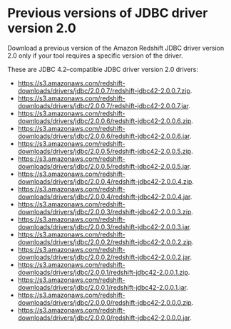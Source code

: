 # Previous versions of JDBC driver version 2\.0<a name="jdbc20-previous-driver-version-20"></a>

Download a previous version of the Amazon Redshift JDBC driver version 2\.0 only if your tool requires a specific version of the driver\. 

These are JDBC 4\.2–compatible JDBC driver version 2\.0 drivers:
+ [https://s3\.amazonaws\.com/redshift\-downloads/drivers/jdbc/2\.0\.0\.7/redshift\-jdbc42\-2\.0\.0\.7\.zip](https://s3.amazonaws.com/redshift-downloads/drivers/jdbc/2.0.0.7/redshift-jdbc42-2.0.0.7.zip)\. 
+ [https://s3\.amazonaws\.com/redshift\-downloads/drivers/jdbc/2\.0\.0\.7/redshift\-jdbc42\-2\.0\.0\.7\.jar](https://s3.amazonaws.com/redshift-downloads/drivers/jdbc/2.0.0.7/redshift-jdbc42-2.0.0.7.jar)\. 
+ [https://s3\.amazonaws\.com/redshift\-downloads/drivers/jdbc/2\.0\.0\.6/redshift\-jdbc42\-2\.0\.0\.6\.zip](https://s3.amazonaws.com/redshift-downloads/drivers/jdbc/2.0.0.6/redshift-jdbc42-2.0.0.6.zip)\. 
+ [https://s3\.amazonaws\.com/redshift\-downloads/drivers/jdbc/2\.0\.0\.6/redshift\-jdbc42\-2\.0\.0\.6\.jar](https://s3.amazonaws.com/redshift-downloads/drivers/jdbc/2.0.0.6/redshift-jdbc42-2.0.0.6.jar)\. 
+ [https://s3\.amazonaws\.com/redshift\-downloads/drivers/jdbc/2\.0\.0\.5/redshift\-jdbc42\-2\.0\.0\.5\.zip](https://s3.amazonaws.com/redshift-downloads/drivers/jdbc/2.0.0.5/redshift-jdbc42-2.0.0.5.zip)\. 
+ [https://s3\.amazonaws\.com/redshift\-downloads/drivers/jdbc/2\.0\.0\.5/redshift\-jdbc42\-2\.0\.0\.5\.jar](https://s3.amazonaws.com/redshift-downloads/drivers/jdbc/2.0.0.5/redshift-jdbc42-2.0.0.5.jar)\. 
+ [https://s3\.amazonaws\.com/redshift\-downloads/drivers/jdbc/2\.0\.0\.4/redshift\-jdbc42\-2\.0\.0\.4\.zip](https://s3.amazonaws.com/redshift-downloads/drivers/jdbc/2.0.0.4/redshift-jdbc42-2.0.0.4.zip)\. 
+ [https://s3\.amazonaws\.com/redshift\-downloads/drivers/jdbc/2\.0\.0\.4/redshift\-jdbc42\-2\.0\.0\.4\.jar](https://s3.amazonaws.com/redshift-downloads/drivers/jdbc/2.0.0.4/redshift-jdbc42-2.0.0.4.jar)\. 
+ [https://s3\.amazonaws\.com/redshift\-downloads/drivers/jdbc/2\.0\.0\.3/redshift\-jdbc42\-2\.0\.0\.3\.zip](https://s3.amazonaws.com/redshift-downloads/drivers/jdbc/2.0.0.3/redshift-jdbc42-2.0.0.3.zip)\. 
+ [https://s3\.amazonaws\.com/redshift\-downloads/drivers/jdbc/2\.0\.0\.3/redshift\-jdbc42\-2\.0\.0\.3\.jar](https://s3.amazonaws.com/redshift-downloads/drivers/jdbc/2.0.0.3/redshift-jdbc42-2.0.0.3.jar)\. 
+ [https://s3\.amazonaws\.com/redshift\-downloads/drivers/jdbc/2\.0\.0\.2/redshift\-jdbc42\-2\.0\.0\.2\.zip](https://s3.amazonaws.com/redshift-downloads/drivers/jdbc/2.0.0.2/redshift-jdbc42-2.0.0.2.zip)\. 
+ [https://s3\.amazonaws\.com/redshift\-downloads/drivers/jdbc/2\.0\.0\.2/redshift\-jdbc42\-2\.0\.0\.2\.jar](https://s3.amazonaws.com/redshift-downloads/drivers/jdbc/2.0.0.2/redshift-jdbc42-2.0.0.2.jar)\. 
+ [https://s3\.amazonaws\.com/redshift\-downloads/drivers/jdbc/2\.0\.0\.1/redshift\-jdbc42\-2\.0\.0\.1\.zip](https://s3.amazonaws.com/redshift-downloads/drivers/jdbc/2.0.0.1/redshift-jdbc42-2.0.0.1.zip)\. 
+ [https://s3\.amazonaws\.com/redshift\-downloads/drivers/jdbc/2\.0\.0\.1/redshift\-jdbc42\-2\.0\.0\.1\.jar](https://s3.amazonaws.com/redshift-downloads/drivers/jdbc/2.0.0.1/redshift-jdbc42-2.0.0.1.jar)\. 
+ [https://s3\.amazonaws\.com/redshift\-downloads/drivers/jdbc/2\.0\.0\.0/redshift\-jdbc42\-2\.0\.0\.0\.zip](https://s3.amazonaws.com/redshift-downloads/drivers/jdbc/2.0.0.0/redshift-jdbc42-2.0.0.0.zip)\. 
+ [https://s3\.amazonaws\.com/redshift\-downloads/drivers/jdbc/2\.0\.0\.0/redshift\-jdbc42\-2\.0\.0\.0\.jar](https://s3.amazonaws.com/redshift-downloads/drivers/jdbc/2.0.0.0/redshift-jdbc42-2.0.0.0.jar)\. 